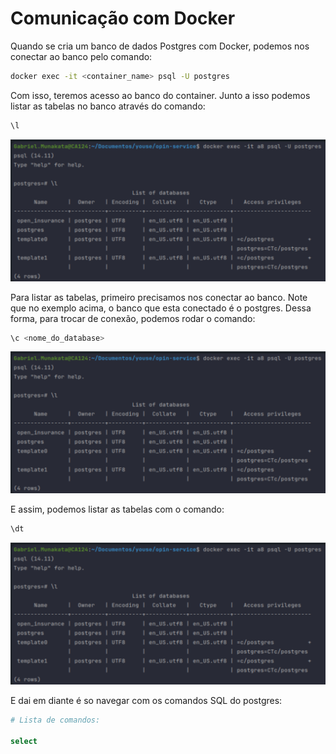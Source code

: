 
# Comunicação com Docker

Quando se cria um banco de dados Postgres com Docker, podemos nos conectar ao banco pelo comando:

```bash
docker exec -it <container_name> psql -U postgres
```

Com isso, teremos acesso ao banco do container. Junto a isso podemos listar as tabelas no banco através do comando:

```bash
\l
```

![alt text](/teoria/images/image.png)


Para listar as tabelas, primeiro precisamos nos conectar ao banco. Note que no exemplo acima, o banco que esta conectado é o postgres.
Dessa forma, para trocar de conexão, podemos rodar o comando:

```bash
\c <nome_do_database>
```

![alt text](/teoria/images/image.png)

E assim, podemos listar as tabelas com o comando:

```bash
\dt 
```

![alt text](/teoria/images/image-1.png)

E dai em diante é so navegar com os comandos SQL do postgres:

```bash
# Lista de comandos:

select 
```